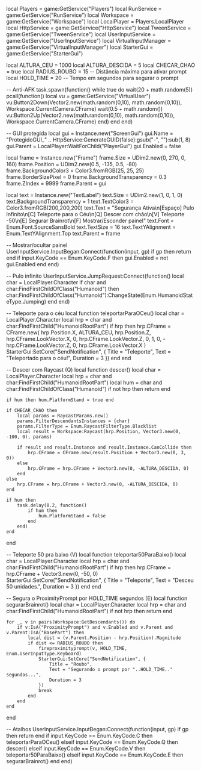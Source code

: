 local Players = game:GetService("Players")
local RunService = game:GetService("RunService")
local Workspace = game:GetService("Workspace")
local LocalPlayer = Players.LocalPlayer
local HttpService = game:GetService("HttpService")
local TweenService = game:GetService("TweenService")
local UserInputService = game:GetService("UserInputService")
local VirtualInputManager = game:GetService("VirtualInputManager")
local StarterGui = game:GetService("StarterGui")

local ALTURA_CEU = 1000
local ALTURA_DESCIDA = 5
local CHECAR_CHAO = true
local RADIUS_ROUBO = 15 -- Distância máxima para ativar prompt
local HOLD_TIME = 20 -- Tempo em segundos para segurar o prompt

-- Anti-AFK
task.spawn(function()
    while true do
        wait(20 + math.random(5))
        pcall(function()
            local vu = game:GetService("VirtualUser")
            vu:Button2Down(Vector2.new(math.random(0,10), math.random(0,10)), Workspace.CurrentCamera.CFrame)
            wait(0.5 + math.random())
            vu:Button2Up(Vector2.new(math.random(0,10), math.random(0,10)), Workspace.CurrentCamera.CFrame)
        end)
    end
end)

-- GUI protegida
local gui = Instance.new("ScreenGui")
gui.Name = "ProtegidoGUI_" .. HttpService:GenerateGUID(false):gsub("-", ""):sub(1, 8)
gui.Parent = LocalPlayer:WaitForChild("PlayerGui")
gui.Enabled = false

local frame = Instance.new("Frame")
frame.Size = UDim2.new(0, 270, 0, 160)
frame.Position = UDim2.new(0.5, -135, 0.5, -80)
frame.BackgroundColor3 = Color3.fromRGB(25, 25, 25)
frame.BorderSizePixel = 0
frame.BackgroundTransparency = 0.3
frame.ZIndex = 9999
frame.Parent = gui

local text = Instance.new("TextLabel")
text.Size = UDim2.new(1, 0, 1, 0)
text.BackgroundTransparency = 1
text.TextColor3 = Color3.fromRGB(200,200,200)
text.Text = "Segurança Ativa\n[Espaço] Pulo Infinito\n[C] Teleporte para o Céu\n[Q] Descer com chão\n[V] Teleporte -50\n[E] Segurar Brainrot\n[F] Mostrar/Esconder painel"
text.Font = Enum.Font.SourceSansBold
text.TextSize = 16
text.TextYAlignment = Enum.TextYAlignment.Top
text.Parent = frame

-- Mostrar/ocultar painel
UserInputService.InputBegan:Connect(function(input, gp)
    if gp then return end
    if input.KeyCode == Enum.KeyCode.F then
        gui.Enabled = not gui.Enabled
    end
end)

-- Pulo infinito
UserInputService.JumpRequest:Connect(function()
    local char = LocalPlayer.Character
    if char and char:FindFirstChildOfClass("Humanoid") then
        char:FindFirstChildOfClass("Humanoid"):ChangeState(Enum.HumanoidStateType.Jumping)
    end
end)

-- Teleporte para o céu
local function teleportarParaOCeu()
    local char = LocalPlayer.Character
    local hrp = char and char:FindFirstChild("HumanoidRootPart")
    if hrp then
        hrp.CFrame = CFrame.new(
            hrp.Position.X,
            ALTURA_CEU,
            hrp.Position.Z,
            hrp.CFrame.LookVector.X, 0, hrp.CFrame.LookVector.Z,
            0, 1, 0,
            -hrp.CFrame.LookVector.Z, 0, hrp.CFrame.LookVector.X
        )
        StarterGui:SetCore("SendNotification", {
            Title = "Teleporte",
            Text = "Teleportado para o céu!",
            Duration = 3
        })
    end
end

-- Descer com Raycast (Q)
local function descer()
    local char = LocalPlayer.Character
    local hrp = char and char:FindFirstChild("HumanoidRootPart")
    local hum = char and char:FindFirstChildOfClass("Humanoid")
    if not hrp then return end

    if hum then hum.PlatformStand = true end

    if CHECAR_CHAO then
        local params = RaycastParams.new()
        params.FilterDescendantsInstances = {char}
        params.FilterType = Enum.RaycastFilterType.Blacklist
        local result = Workspace:Raycast(hrp.Position, Vector3.new(0, -100, 0), params)

        if result and result.Instance and result.Instance.CanCollide then
            hrp.CFrame = CFrame.new(result.Position + Vector3.new(0, 3, 0))
        else
            hrp.CFrame = hrp.CFrame + Vector3.new(0, -ALTURA_DESCIDA, 0)
        end
    else
        hrp.CFrame = hrp.CFrame + Vector3.new(0, -ALTURA_DESCIDA, 0)
    end

    if hum then
        task.delay(0.2, function()
            if hum then
                hum.PlatformStand = false
            end
        end)
    end
end

-- Teleporte 50 pra baixo (V)
local function teleportar50ParaBaixo()
    local char = LocalPlayer.Character
    local hrp = char and char:FindFirstChild("HumanoidRootPart")
    if hrp then
        hrp.CFrame = hrp.CFrame + Vector3.new(0, -50, 0)
        StarterGui:SetCore("SendNotification", {
            Title = "Teleporte",
            Text = "Desceu 50 unidades.",
            Duration = 3
        })
    end
end

-- Segura o ProximityPrompt por HOLD_TIME segundos (E)
local function segurarBrainrot()
    local char = LocalPlayer.Character
    local hrp = char and char:FindFirstChild("HumanoidRootPart")
    if not hrp then return end

    for _, v in pairs(Workspace:GetDescendants()) do
        if v:IsA("ProximityPrompt") and v.Enabled and v.Parent and v.Parent:IsA("BasePart") then
            local dist = (v.Parent.Position - hrp.Position).Magnitude
            if dist <= RADIUS_ROUBO then
                fireproximityprompt(v, HOLD_TIME, Enum.UserInputType.Keyboard)
                StarterGui:SetCore("SendNotification", {
                    Title = "Roubo",
                    Text = "Segurando o prompt por "..HOLD_TIME.." segundos...",
                    Duration = 3
                })
                break
            end
        end
    end
end

-- Atalhos
UserInputService.InputBegan:Connect(function(input, gp)
    if gp then return end
    if input.KeyCode == Enum.KeyCode.C then
        teleportarParaOCeu()
    elseif input.KeyCode == Enum.KeyCode.Q then
        descer()
    elseif input.KeyCode == Enum.KeyCode.V then
        teleportar50ParaBaixo()
    elseif input.KeyCode == Enum.KeyCode.E then
        segurarBrainrot()
    end
end)
